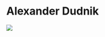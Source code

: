 # Alexander Dudnik
![](https://komarev.com/ghpvc/?username=alexandr-dudnik&label=PROFILE+VIEWS&color=green&style=plastic)
